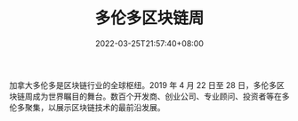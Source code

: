 ﻿---
weight: 
title: "多伦多区块链周"
description: "加拿大多伦多是区块链行业的全球枢纽"
date: 2022-03-25T21:57:40+08:00
lastmod: 2022-03-25T16:45:40+08:00
draft: false
authors: ["Metabd"]
featuredImage: "duolunduoqukuailianzhou.jpg"
link: ""
tags: ["元宇宙社区","多伦多区块链周"]
categories: ["navigation"]
navigation: ["元宇宙社区"]
lightgallery: true
toc: true
pinned: false
recommend: false
recommend1: false
---
加拿大多伦多是区块链行业的全球枢纽。2019 年 4 月 22 日至 28 日，多伦多区块链周成为世界瞩目的舞台。数百个开发商、创业公司、专业顾问、投资者等在多伦多聚集，以展示区块链技术的最前沿发展。
